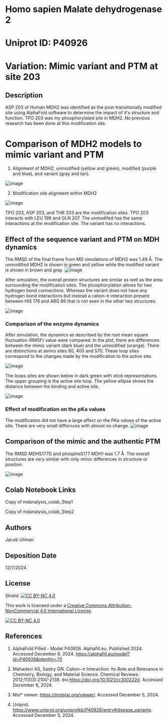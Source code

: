 # Homo sapien Malate dehydrogenase 2

# Uniprot ID: P40926
# Variation: Mimic variant and PTM at site 203 



## Description 
ASP 203 of Human MDH2 was identified as the post-transitionally modified site using AlphaFold software to determine the impact of it's structure and function. TPO 203 was my phosphorylated site in MDH2. No previous research has been done at this modification site. 



# Comparison of MDH2 models to mimic variant and PTM

1. Alignment of MDH2, unmodified (yellow and green), modified (purple and blue), and variant (gray and tan).
   
![image](https://github.com/user-attachments/assets/5e3a05eb-392c-4fde-a27f-a3c95fa80a60)




2.  Modification site alignment within MDH2

![image](https://github.com/user-attachments/assets/f9c28447-ba13-4c36-b14d-aa372e853571)

TPO 203, ASP 203, and THR 203 are the modification sites. TPO 203 interacts with LEU 199 and GLN 207. The unmodifed has the same interactions at the modification site. The variant has no interactions.

## Effect of the sequence variant and PTM on MDH dynamics

The RMSD of the final frame from MD simulations of MDH2 was 1.49 Å. The unmodified MDH2 is shown in green and yellow while the modified variant is shown in brown and gray. 
![image](https://github.com/user-attachments/assets/fb47edee-c849-4b27-9fd2-35406f9e7241)



After simulation, the overall protein structures are similar as well as the area surrounding the modification sites. The phosphorylation allows for two hydrogen bond connections. Whereas the variant does not have any hydrogen bond interactions but instead a cation-π interaction present between HIS 176 and ARG 86 that is not seen in the other two structures. 


![image](https://github.com/user-attachments/assets/7201166d-2309-4d06-b6f5-2e287ee66bf8)


### Comparison of the enzyme dynamics
After simulation, the dynamics as described by the root mean square fluctuation (RMSF) value were compared. In the plot, there are differences between the mimic variant (dark blue) and the unmodified (orange). There are distinctions at amino sites 90, 400 and 570. These loop sites correspond to the changes made by the modification to the active site. 

![image](https://github.com/user-attachments/assets/bce2c371-b14e-4d85-96cc-7a19d85457a4)


The loops sites are shown below in dark green with stick representations. The upper grouping is the active site loop. The yellow ellipse shows the distance between the binding and active site. 

![image](https://github.com/user-attachments/assets/49c8cc9c-689a-4113-b2ec-4176cbc510a6)




### Effect of modification on the pKa values

The modification did not have a large affect on the PKa values of the active site. There are very small differnces with almost no change. 
![image](https://github.com/user-attachments/assets/e9d07273-abdb-4a7e-bc2f-01b966140835)


## Comparison of the mimic and the authentic PTM
The RMSD MDHS177D and phosphoS177 MDH1 was 1.7 Å. The overall structures are very similar with only minor differences in structure or position.

![image](https://github.com/user-attachments/assets/11519e04-7d30-440f-956d-1db3ff3ff63c)

## Colab Notebook Links

Copy of mdanalysis_colab_Step1

Copy of mdanalysis_colab_Step2

## Authors

Jacob Ullman

## Deposition Date
12/7/2024

## License

Shield: [![CC BY-NC 4.0][cc-by-nc-shield]][cc-by-nc]

This work is licensed under a
[Creative Commons Attribution-NonCommercial 4.0 International License][cc-by-nc].

[![CC BY-NC 4.0][cc-by-nc-image]][cc-by-nc]

[cc-by-nc]: https://creativecommons.org/licenses/by-nc/4.0/
[cc-by-nc-image]: https://licensebuttons.net/l/by-nc/4.0/88x31.png
[cc-by-nc-shield]: https://img.shields.io/badge/License-CC%20BY--NC%204.0-lightgrey.svg

## References
1. AlphaFold Filled - Model P40926. Alphafill.eu. Published 2024. Accessed December 6, 2024. https://alphafill.eu/model?id=P40926&identity=70

2. Mahadevi AS, Sastry GN. Cation−π Interaction: Its Role and Relevance in Chemistry, Biology, and Material Science. Chemical Reviews. 2012;113(3):2100-2138. doi:https://doi.org/10.1021/cr300222d. Accessed December 6, 2024.

3. Mol* viewer. https://molstar.org/viewer/.  Accessed December 5, 2024.

4. Uniprot. https://www.uniprot.org/uniprotkb/P40926/entry#disease_variants. Accessed December 5, 2024.

